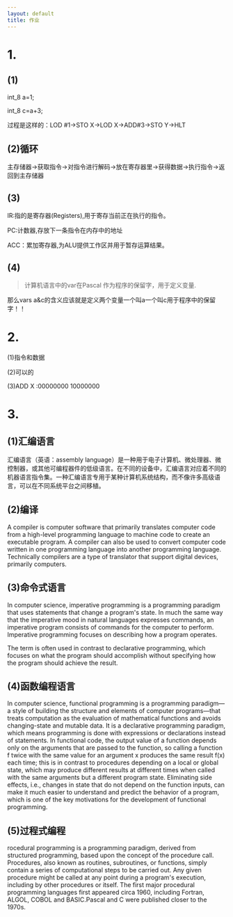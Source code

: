 ```yaml
---
layout: default
title: 作业
---
```


# 1.
## (1)
int_8 a=1;

int_8 c=a+3;

过程是这样的：LOD #1→STO X→LOD X→ADD#3→STO Y→HLT

## (2)循环
主存储器→获取指令→对指令进行解码→放在寄存器里→获得数据→执行指令→返回到主存储器

## (3)
IR:指的是寄存器(Registers),用于寄存当前正在执行的指令。

PC:计数器,存放下一条指令在内存中的地址

ACC：累加寄存器,为ALU提供工作区并用于暂存运算结果。

## (4)
>计算机语言中的var在Pascal 作为程序的保留字，用于定义变量.

那么vars a&c的含义应该就是定义两个变量一个叫a一个叫c用于程序中的保留字！！

# 2.
(1)指令和数据

(2)可以的

(3)ADD X :00000000 10000000

# 3.
## (1)汇编语言

汇编语言（英语：assembly language）是一种用于电子计算机、微处理器、微控制器，或其他可编程器件的低级语言。在不同的设备中，汇编语言对应着不同的机器语言指令集。一种汇编语言专用于某种计算机系统结构，而不像许多高级语言，可以在不同系统平台之间移植。

## (2)编译
A compiler is computer software that primarily translates computer code from a high-level programming language to machine code to create an executable program. A compiler can also be used to convert computer code written in one programming language into another programming language. Technically compilers are a type of translator that support digital devices, primarily computers.

## (3)命令式语言
In computer science, imperative programming is a programming paradigm that uses statements that change a program's state. In much the same way that the imperative mood in natural languages expresses commands, an imperative program consists of commands for the computer to perform. Imperative programming focuses on describing how a program operates.

The term is often used in contrast to declarative programming, which focuses on what the program should accomplish without specifying how the program should achieve the result.

## (4)函数编程语言
In computer science, functional programming is a programming paradigm—a style of building the structure and elements of computer programs—that treats computation as the evaluation of mathematical functions and avoids changing-state and mutable data. It is a declarative programming paradigm, which means programming is done with expressions or declarations instead of statements. In functional code, the output value of a function depends only on the arguments that are passed to the function, so calling a function f twice with the same value for an argument x produces the same result f(x) each time; this is in contrast to procedures depending on a local or global state, which may produce different results at different times when called with the same arguments but a different program state. Eliminating side effects, i.e., changes in state that do not depend on the function inputs, can make it much easier to understand and predict the behavior of a program, which is one of the key motivations for the development of functional programming.

## (5)过程式编程
rocedural programming is a programming paradigm, derived from structured programming, based upon the concept of the procedure call. Procedures, also known as routines, subroutines, or functions, simply contain a series of computational steps to be carried out. Any given procedure might be called at any point during a program's execution, including by other procedures or itself. The first major procedural programming languages first appeared circa 1960, including Fortran, ALGOL, COBOL and BASIC.Pascal and C were published closer to the 1970s.